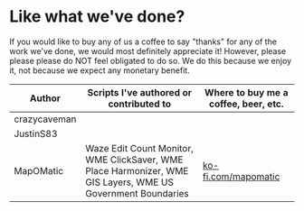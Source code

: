 # Like what we've done?
If you would like to buy any of us a coffee to say "thanks" for any of the work we've done, we would most definitely appreciate it!  However, please please please do NOT feel obligated to do so.  We do this because we enjoy it, not because we expect any monetary benefit.


| Author    | Scripts I've authored or contributed to | Where to buy me a coffee, beer, etc. |
|-----------|--------------------------------------------|--------------------------------------|
|crazycaveman|||
| JustinS83 |||
| MapOMatic | Waze Edit Count Monitor, WME ClickSaver, WME Place Harmonizer, WME GIS Layers, WME US Government Boundaries |[ko-fi.com/mapomatic](https://ko-fi.com/mapomatic)|
